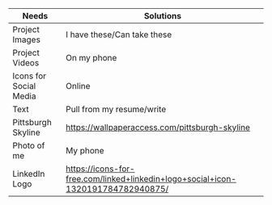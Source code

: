 |Needs |Solutions |
|-----|-----|
|Project Images|I have these/Can take these|
|Project Videos|On my phone|
|Icons for Social Media|Online|
|Text|Pull from my resume/write|
|Pittsburgh Skyline |https://wallpaperaccess.com/pittsburgh-skyline|
|Photo of me|My phone|
|LinkedIn Logo|https://icons-for-free.com/linked+linkedin+logo+social+icon-1320191784782940875/|
